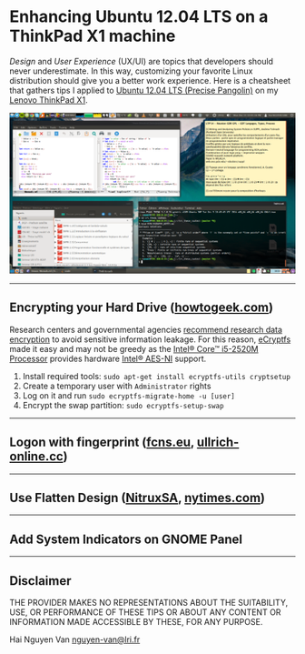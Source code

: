 Enhancing Ubuntu 12.04 LTS on a ThinkPad X1 machine
==============

*Design* and *User Experience* (UX/UI) are topics that developers should never underestimate. In this way, customizing your favorite Linux distribution should give you a better work experience. Here is a cheatsheet that gathers tips I applied to [Ubuntu 12.04 LTS (Precise Pangolin)](http://releases.ubuntu.com/12.04/) on my [Lenovo ThinkPad X1](http://www.lenovo.com/mp/x1/index.html).

![Alt text](https://raw.githubusercontent.com/EmptyStackExn/enhancing-ubuntuprecise-thinkpadx1/master/images/desktop.png "A screenshot of my desktop")

----------------------


Encrypting your Hard Drive ([howtogeek.com](http://www.howtogeek.com/116032/how-to-encrypt-your-home-folder-after-installing-ubuntu/))
----------------------
Research centers and governmental agencies [recommend research data encryption](https://aresu.dsi.cnrs.fr/spip.php?rubrique99) to avoid sensitive information leakage. For this reason, [eCryptfs](http://ecryptfs.org/) made it easy and may not be greedy as the [Intel® Core™ i5-2520M Processor](http://ark.intel.com/fr/products/52229/Intel-Core-i5-2520M-Processor-3M-Cache-up-to-3_20-GHz) provides hardware [Intel® AES-NI](http://www.intel.com/content/www/us/en/architecture-and-technology/advanced-encryption-standard--aes-/data-protection-aes-general-technology.html?_ga=1.149398710.168035845.1418680010) support.

 1. Install required tools: `sudo apt-get install ecryptfs-utils cryptsetup`
 2. Create a temporary user with `Administrator` rights
 3. Log on it and run `sudo ecryptfs-migrate-home -u [user]`
 4. Encrypt the swap partition: `sudo ecryptfs-setup-swap`

----------------------

Logon with fingerprint ([fcns.eu](http://fcns.eu/2012/04/29/fingerprint-reader/), [ullrich-online.cc](http://www.ullrich-online.cc/fingerprint/))
----------------------

----------------------

Use Flatten Design ([NitruxSA](https://github.com/NitruxSA/flattr-icons), [nytimes.com](http://bits.blogs.nytimes.com/2013/04/23/the-flattening-of-design/?_r=0))
----------------------

----------------------

Add System Indicators on GNOME Panel
----------------------

----------------------

Disclaimer
----------------------
THE PROVIDER MAKES NO REPRESENTATIONS ABOUT THE SUITABILITY, USE, OR PERFORMANCE OF THESE TIPS OR ABOUT ANY CONTENT OR INFORMATION MADE ACCESSIBLE BY THESE, FOR ANY PURPOSE.

Hai Nguyen Van <nguyen-van@lri.fr>




